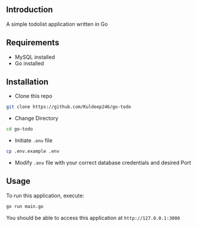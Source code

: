 ## Introduction

A simple todolist application written in Go 

## Requirements
* MySQL installed
* Go installed

## Installation

* Clone this repo 

```bash
git clone https://github.com/Kuldeep246/go-todo
```

* Change Directory

```bash
cd go-todo
```

* Initiate `.env` file

```bash
cp .env.example .env
```

* Modify `.env` file with your correct database credentials and desired Port

## Usage

To run this application, execute:

```bash
go run main.go
```

You should be able to access this application at `http://127.0.0.1:3000`

